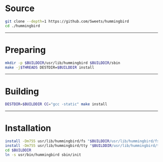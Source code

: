 # Source

```sh
git clone --depth=1 https://github.com/Sweets/hummingbird
cd ./hummingbird
```

---

# Preparing

```sh
mkdir -p $BUILDDIR/usr/lib/hummingbird $BUILDDIR/sbin
make -j$THREADS DESTDIR=$BUILDDIR install
```

---

# Building

```sh
DESTDIR=$BUILDDIR CC="gcc -static" make install
```

---

# Installation

```sh
install -Dm755 usr/lib/hummingbird/fs "$BUILDDIR/usr/lib/hummingbird/fs"
install -Dm755 usr/lib/hummingbird/tty "$BUILDDIR/usr/lib/hummingbird/tty"
cd $BUILDDIR
ln -s usr/bin/hummingbird sbin/init
```
